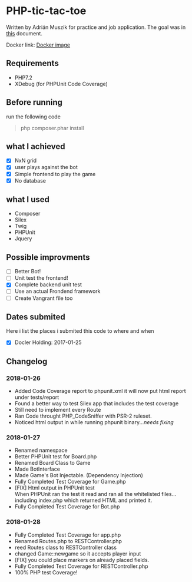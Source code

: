 # PHP-tic-tac-toe

Written by Adrián Muszik for practice and job application. The goal was in [this](https://github.com/NaGeL182/PHP-tic-tac-toe/blob/master/practical_backend_task_tic_tac_toe.pdf) document.

Docker link: [Docker image](https://hub.docker.com/r/nagel182/phptictactoe/)


## Requirements

- PHP7.2
- XDebug (for PHPUnit Code Coverage)

## Before running

run the following code
>php composer.phar install

## what I achieved

- [x] NxN grid
- [x] user plays against the bot
- [x] Simple frontend to play the game
- [x] No database

## what I used

- Composer
- Silex
- Twig
- PHPUnit
- Jquery

## Possible improvments

- [ ] Better Bot!
- [ ] Unit test the frontend!
- [X] Complete backend unit test
- [ ] Use an actual Frondend framework
- [ ] Create Vangrant file too

## Dates submited

Here i list the places i submited this code to where and when

- [X] Docler Holding: 2017-01-25

## Changelog

### 2018-01-26

- Added Code Coverage report to phpunit.xml
    it will now put html report under tests/report
- Found a better way to test Silex app that includes the test coverage
- Still need to implement every Route
- Ran Code throught PHP_CodeSniffer with PSR-2 ruleset.
- Noticed html output in while running phpunit binary...*needs fixing*

### 2018-01-27

- Renamed namespace
- Better PHPUnit test for Board.php
- Renamed Board Class to Game
- Made BotInterface
- Made Game's Bot Injectable. (Dependency Injection)
- Fully Completed Test Coverage for Game.php
- [FIX] Html output in PHPUnit test  
    When PHPUnit ran the test it read and ran all the whitelisted files... including index.php which returned HTML and printed it.
- Fully Completed Test Coverage for Bot.php

### 2018-01-28

- Fully Completed Test Coverage for app.php
- Renamed Routes.php to RESTController.php
- reed Routes class to RESTController class
- changed Game::newgame so it accepts player input
- [FIX] you could place markers on already placed fields.
- Fully Completed Test Coverage for RESTController.php
- 100% PHP test Coverage!
